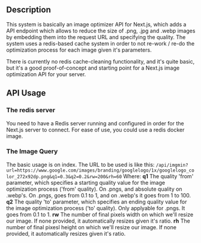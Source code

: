 ## Description
This system is basically an image optimizer API for Next.js, which adds a API endpoint which allows to reduce the size of .png, .jpg and .webp images by embedding them into the request URL and specifying the quality.
The system uses a redis-based cache system in order to not re-work / re-do the optimization process for each image given it's parameters.

There is currently no redis cache-cleaning functionality, and it's quite basic, but it's a good proof-of-concept and starting point for a Next.js image optimization API for your server.

## API Usage

### The redis server
You need to have a Redis server running and configured in order for the Next.js server to connect. For ease of use, you could use a redis docker image.

### The Image Query
The basic usage is on index.
The URL to be used is like this:
`/api/imgmin?url=https://www.google.com/images/branding/googlelogo/1x/googlelogo_color_272x92dp.png&q1=0.3&q2=0.2&rw=200&rh=60`
Where:
**q1** The quality 'from' parameter, which specifies a starting quality value for the image optimization process ('from' quality). On .pngs, and absolute quality on .webp's. On .pngs, goes from 0.1 to 1, and on .webp's it goes from 1 to 100.
**q2** The quality 'to' parameter, which specifies an ending quality value for the image optimization process ('to' quality). Only applyable for .pngs. It goes from 0.1 to 1.
**rw** The number of final pixels width on which we'll resize our image. If none provided, it automatically resizes given it's ratio.
**rh** The number of final pixesl height on which we'll resize our image. If none provided, it automatically resizes given it's ratio.